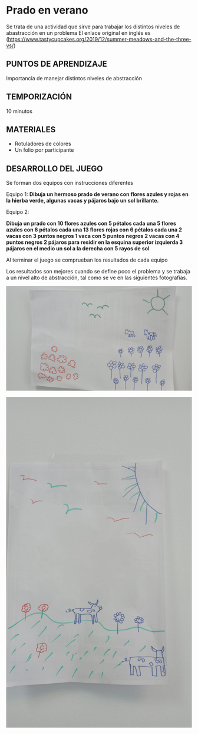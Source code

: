 
<link rel="stylesheet" type="text/css" href= "../estilo.css" media="screen" />

# Prado en verano
 Se trata de una actividad que sirve para trabajar los distintos niveles de abastracción en un problema El enlace original en inglés es (https://www.tastycupcakes.org/2019/12/summer-meadows-and-the-three-vs/)



## PUNTOS DE APRENDIZAJE

Importancia de manejar distintos niveles de abstracción

## TEMPORIZACIÓN

10 minutos

## MATERIALES

- Rotuladores de colores
- Un folio por participante

## DESARROLLO DEL JUEGO

Se forman dos equipos con instrucciones diferentes

Equipo 1:
**Dibuja un hermoso prado de verano con flores azules y rojas en la hierba verde, algunas vacas y pájaros bajo un sol brillante.**


Equipo 2:

**Dibuja un prado con
10 flores azules con 5 pétalos cada una
5 flores azules con 6 pétalos cada una
13 flores rojas con 6 pétalos cada una
2 vacas con 3 puntos negros
1 vaca con 5 puntos negros
2 vacas con 4 puntos negros
2 pájaros para residir en la esquina superior izquierda
3 pájaros en el medio
un sol a la derecha con 5 rayos de sol**

Al terminar el juego se comprueban los resultados de cada equipo


Los resultados son mejores cuando se define poco el problema y se trabaja a un nivel alto de abstracción, tal como se ve en las siguientes fotografías.

![Equipo 2](casodetallado.jpeg)

![Equipo 1](casogeneral.jpeg)



